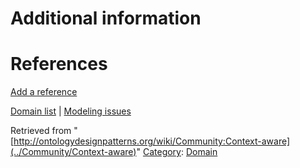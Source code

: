#  Additional information


#  References


[Add a reference](index.php@title=Odp%253AAdd_reference&subject=../Community/Context-aware "http://ontologydesignpatterns.org/wiki/index.php?title=Odp:Add_reference&subject=Community%3AContext-aware")


  




[Domain list](../Community/Domain "Community:Domain") | [Modeling issues](../Community/Main "Community:Main")


Retrieved from "[http://ontologydesignpatterns.org/wiki/Community:Context-aware](../Community/Context-aware)"
 [Category](http://ontologydesignpatterns.org/wiki/Special:Categories "Special:Categories"): [Domain](../Category/Domain "Category:Domain")